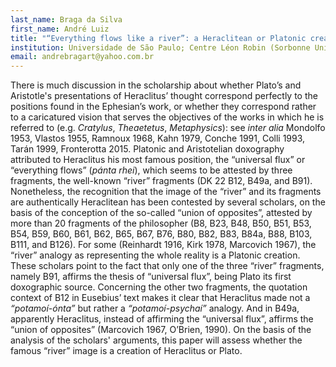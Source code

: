 ```yaml
---
last_name: Braga da Silva
first_name: André Luiz
title: "“Everything flows like a river”: a Heraclitean or Platonic creation?"
institution: Universidade de São Paulo; Centre Léon Robin (Sorbonne Université)
email: andrebragart@yahoo.com.br
---
```

There is much discussion in the scholarship about whether Plato’s and Aristotle's presentations of Heraclitus’ thought correspond perfectly to the positions found in the Ephesian’s work, or whether they correspond rather to a caricatured vision that serves the objectives of the works in which he is referred to (e.g. *Cratylus*, *Theaetetus*, *Metaphysics*): see *inter alia* Mondolfo 1953, Vlastos 1955, Ramnoux 1968, Kahn 1979, Conche 1991, Colli 1993, Tarán 1999, Fronterotta 2015. Platonic and Aristotelian doxography attributed to Heraclitus his most famous position, the “universal flux” or “everything flows” (*pánta rhei*), which seems to be attested by three fragments, the well-known “river” fragments (DK 22 B12, B49a, and B91). Nonetheless, the recognition that the image of the “river” and its fragments are authentically Heraclitean has been contested by several scholars, on the basis of the conception of the so-called “union of opposites”, attested by more than 20 fragments of the philosopher (B8, B23, B48, B50, B51, B53, B54, B59, B60, B61, B62, B65, B67, B76, B80, B82, B83, B84a, B88, B103, B111, and B126). For some (Reinhardt 1916, Kirk 1978, Marcovich 1967), the “river” analogy as representing the whole reality is a Platonic creation. These scholars point to the fact that only one of the three “river” fragments, namely B91, affirms the thesis of “universal flux”, being Plato its first doxographic source. Concerning the other two fragments, the quotation context of B12 in Eusebius’ text makes it clear that Heraclitus made not a *“potamoí-ónta”* but rather a *“potamoí-psychaí”* analogy. And in B49a, apparently Heraclitus, instead of affirming the “universal flux”, affirms the “union of opposites” (Marcovich 1967, O’Brien, 1990). On the basis of the analysis of the scholars' arguments, this paper will assess whether the famous “river” image is a creation of Heraclitus or Plato.